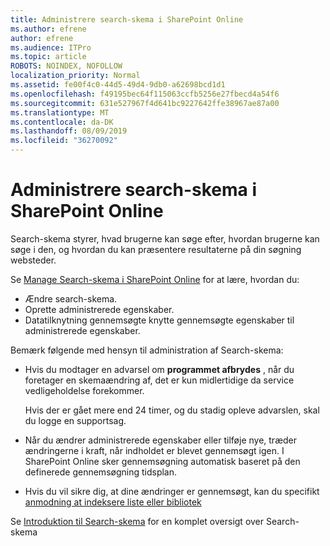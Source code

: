 ```yaml
---
title: Administrere search-skema i SharePoint Online
ms.author: efrene
author: efrene
ms.audience: ITPro
ms.topic: article
ROBOTS: NOINDEX, NOFOLLOW
localization_priority: Normal
ms.assetid: fe00f4c0-44d5-49d4-9db0-a62698bcd1d1
ms.openlocfilehash: f49195bec64f115063ccfb5256e27fbecd4a54f6
ms.sourcegitcommit: 631e527967f4d641bc9227642ffe38967ae87a00
ms.translationtype: MT
ms.contentlocale: da-DK
ms.lasthandoff: 08/09/2019
ms.locfileid: "36270092"
---
```

# <a name="manage-search-schema-in-sharepoint-online"></a>Administrere search-skema i SharePoint Online

Search-skema styrer, hvad brugerne kan søge efter, hvordan brugerne kan søge i den, og hvordan du kan præsentere resultaterne på din søgning websteder. 

Se [Manage Search-skema i SharePoint Online](https://docs.microsoft.com/sharepoint/manage-search-schema) for at lære, hvordan du: 
- Ændre search-skema.
- Oprette administrerede egenskaber.
- Datatilknytning gennemsøgte knytte gennemsøgte egenskaber til administrerede egenskaber.

Bemærk følgende med hensyn til administration af Search-skema:

- Hvis du modtager en advarsel om **programmet afbrydes** , når du foretager en skemaændring af, det er kun midlertidige da service vedligeholdelse forekommer. 

    Hvis der er gået mere end 24 timer, og du stadig opleve advarslen, skal du logge en supportsag.
- Når du ændrer administrerede egenskaber eller tilføje nye, træder ændringerne i kraft, når indholdet er blevet gennemsøgt igen. I SharePoint Online sker gennemsøgning automatisk baseret på den definerede gennemsøgning tidsplan.
- Hvis du vil sikre dig, at dine ændringer er gennemsøgt, kan du specifikt [anmodning at indeksere liste eller bibliotek](https://docs.microsoft.com/sharepoint/manage-search-schema#request-re-indexing-of-a-document-library-or-list) 

Se [Introduktion til Search-skema](https://blogs.technet.microsoft.com/tothesharepoint/2012/11/25/introducing-search-schema-for-sharepoint-2013/) for en komplet oversigt over Search-skema 


